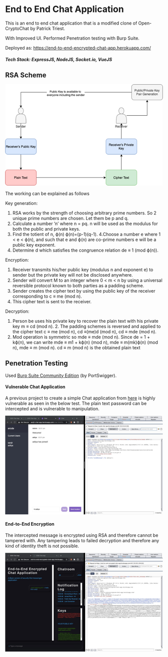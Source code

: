 # End to End Chat Application

This is an end to end chat application that is a modified clone of Open-CryptoChat by Patrick Triest.

With Improved UI. Performed Penetration testing with Burp Suite.

Deployed as: https://end-to-end-encrypted-chat-app.herokuapp.com/


##### Tech Stack: ExpressJS, NodeJS, Socket.io, VueJS

## RSA Scheme

![RSA](img/RSA.png)


The working can be explained as follows

 Key generation: 
1. RSA works by the strength of choosing arbitrary prime numbers. So 2 unique prime numbers are chosen. Let them be p and q. 
2. Calculate a number ’n’ where n = pq. n will be used as the modulus for both the public and private keys. 
3. Find the totient of n, ϕ(n) ϕ(n)=(p-1)(q-1).
4.Choose a number e where 1 < e < ϕ(n), and such that e and ϕ(n) are co-prime numbers e will be a public key exponent. 
5. Determine d which satisfies the congruence relation de ≡ 1 (mod ϕ(n)).

 Encryption: 
1. Receiver transmits his/her public key (modulus n and exponent e) to sender but the private key will not be disclosed anywhere.
2. Sender will convert M to an integer where 0 < m < n by using a universal reversible protocol known to both parties as a padding scheme. 
3. Sender creates the cipher text by using the public key of the receiver corresponding to c ≡ me (mod n). 
4. This cipher text is sent to the receiver. 

Decryption: 
1. Person be uses his private key to recover the plain text with his private key m ≡ cd (mod n). 2. The padding schemes is reversed and applied to the cipher text c ≡ me (mod n), cd ≡(me)d (mod n), cd ≡ mde (mod n). 
3. Mod operation is symmetric so mde ≡ mde (mod n). Since de = 1 + kϕ(n), we can write mde ≡ m1 + kϕ(n) (mod n), mde ≡ m(mk)ϕ(n) (mod n), mde ≡ m (mod n). cd ≡ m (mod n) is the obtained plain text 


## Penetration Testing

Used [Burp Suite Community Edition](https://www.pentestgeek.com/what-is-burpsuite) (by PortSwigger).

#### **Vulnerable Chat Application**

A previous project to create a simple Chat application from [here](https://github.com/sanjitk7/chatAppDeploy) is highly vulnerable as seen in the below test. The plain text password can be intercepted and is vulnerable to manipulation.

![vul](img/vul.jpeg)

#### **End-to-End Encryption**

The intercepted message is encrypted using RSA and therefore cannot be tampered with. Any tampering leads to failed decryption and therefore any kind of identity theft is not possible.

![e2e](img/e2e.jpeg)

